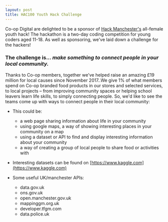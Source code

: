 ```yaml
---
layout: post
title: HAC100 Youth Hack Challenge
---
```

Co-op Digital are delighted to be a sponsor of [Hack Manchester's](https://www.hac100.com/event/FYHInspiringStories2019) all-female youth hack! The hackathon is a two-day coding competition for young coders aged 11-18. As well as sponsoring, we've laid down a challenge for the hackers!
### The challenge is... *make something to connect people in your local community.*
 Thanks to Co-op members, together we’ve helped raise an amazing £19 million for local causes since November 2017..We give 1% of what members spend on Co-op branded food products in our stores and selected services,  to local projects – from improving community spaces or helping school leavers learn life skills, to simply connecting people. So, we'd like to see the teams come up with ways to connect people in their local community: 

- This could be:
	- a web page sharing information about life in your community
	- using google maps, a way of showing interesting places in your community on a map
	- using a dataset or API to find and display interesting information about your community 
	- a way of creating a group of local people to share food or activities with


- Interesting datasets can be found on [https://www.kaggle.com](https://www.kaggle.com)
- Some useful UK/manchester APIs: 
			
	- data.gov.uk
	- ons.gov.uk
	- open.manchester.gov.uk
	- mappinggm.org.uk
	- developer.tfgm.com
	- data.police.uk

